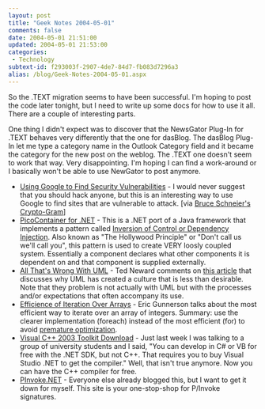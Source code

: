 ```yaml
---
layout: post
title: "Geek Notes 2004-05-01"
comments: false
date: 2004-05-01 21:51:00
updated: 2004-05-01 21:53:00
categories:
 - Technology
subtext-id: f293003f-2907-4de7-84d7-fb083d7296a3
alias: /blog/Geek-Notes-2004-05-01.aspx
---
```



So the .TEXT migration seems to have been successful. I'm hoping to post the code later tonight, but I need to write up some docs for how to use it all. There are a couple of interesting parts.

One thing I didn't expect was to discover that the NewsGator Plug-In for .TEXT behaves very differently that the one for dasBlog. The dasBlog Plug-In let me type a category name in the Outlook Category field and it became the category for the new post on the weblog. The .TEXT one doesn't seem to work that way. Very disappointing. I'm hoping I can find a work-around or I basically won't be able to use NewGator to post anymore.

  * [Using Google to Find Security Vulnerabilities](http://johnny.ihackstuff.com/index.php?module=prodreviews) - I would never suggest that you should hack anyone, but this is an interesting way to use Google to find sites that are vulnerable to attack. [via [Bruce Schneier's Crypto-Gram](http://www.schneier.com/crypto-gram-0404.html)] 
  * [PicoContainer for .NET](http://www.delta-n.nl/index.asp?Page=507) - This is a .NET port of a Java framework that implements a pattern called [Inversion of Control or Dependency Injection](http://www.martinfowler.com/articles/injection.html). Also known as "The Hollywood Principle" or "Don't call us we'll call you", this pattern is used to create VERY loosly coupled system. Essentially a component declares what other components it is dependent on and that component is supplied externally. 
  * [All That's Wrong With UML](http://www.neward.net/ted/weblog/index.jsp?date=20040417#1082195330468) - Ted Neward comments on [this article](http://www.acmqueue.com/modules.php?name=Content&pa=showpage&pid=130) that discusses why UML has created a culture that is less than desirable. Note that they problem is not actually with UML but with the processes and/or expectations that often accompany its use. 
  * [Efficience of Iteration Over Arrays](http://blogs.msdn.com/ericgu/archive/2004/04/18/115566.aspx) - Eric Gunnerson talks about the most efficient way to iterate over an array of integers. Summary: use the clearer implementation (foreach) instead of the most efficient (for) to avoid [premature optimization](http://www.flounder.com/optimization.htm). 
  * [Visual C++ 2003 Toolkit Download](http://msdn.microsoft.com/visualc/vctoolkit2003/) - Just last week I was talking to a group of university students and I said, "You can develop in C# or VB for free with the .NET SDK, but not C++. That requires you to buy Visual Studio .NET to get the compiler." Well, that isn't true anymore. Now you can have the C++ compiler for free. 
  * [PInvoke.NET](http://www.pinvoke.net/) - Everyone else already blogged this, but I want to get it down for myself. This site is your one-stop-shop for P/Invoke signatures.
